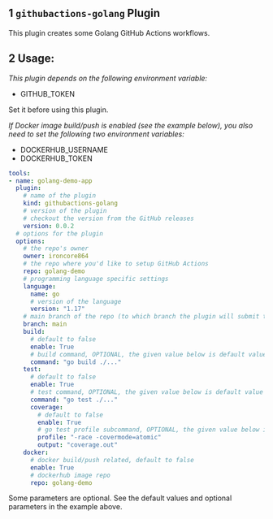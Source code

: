 ## 1 `githubactions-golang` Plugin

This plugin creates some Golang GitHub Actions workflows.

## 2 Usage:

_This plugin depends on the following environment variable:_

- GITHUB_TOKEN

 Set it before using this plugin.

_If Docker image build/push is enabled (see the example below), you also need to set the following two environment variables:_
- DOCKERHUB_USERNAME
- DOCKERHUB_TOKEN

```yaml
tools:
- name: golang-demo-app
  plugin:
    # name of the plugin
    kind: githubactions-golang
    # version of the plugin
    # checkout the version from the GitHub releases
    version: 0.0.2
  # options for the plugin
  options:
    # the repo's owner
    owner: ironcore864
    # the repo where you'd like to setup GitHub Actions
    repo: golang-demo
    # programming language specific settings
    language:
      name: go
      # version of the language
      version: "1.17"
    # main branch of the repo (to which branch the plugin will submit the workflows)
    branch: main
    build:
      # default to false
      enable: True
      # build command, OPTIONAL, the given value below is default value
      command: "go build ./..."
    test:
      # default to false
      enable: True
      # test command, OPTIONAL, the given value below is default value
      command: "go test ./..."
      coverage:
        # default to false
        enable: True
        # go test profile subcommand, OPTIONAL, the given value below is default value
        profile: "-race -covermode=atomic"
        output: "coverage.out"
    docker:
      # docker build/push related, default to false
      enable: True
      # dockerhub image repo
      repo: golang-demo  
```

Some parameters are optional. See the default values and optional parameters in the example above.
